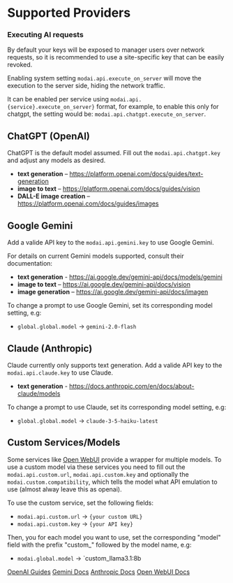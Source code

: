 # Supported Providers

### Executing AI requests
<warning id="key-warning">
    By default your keys will be exposed to manager users over network requests, so it is recommended to use a site-specific key 
    that can be easily revoked.
</warning>

Enabling system setting `modai.api.execute_on_server` will move the execution to the server side, hiding the network traffic.

It can be enabled per service using `modai.api.{service}.execute_on_server}` format, for example, to enable this only for chatgpt, the setting would be: `modai.api.chatgpt.execute_on_server`.

## ChatGPT (OpenAI)

ChatGPT is the default model assumed. Fill out the `modai.api.chatgpt.key` and adjust any models as desired.

- **text generation** – https://platform.openai.com/docs/guides/text-generation
- **image to text** – https://platform.openai.com/docs/guides/vision
- **DALL-E image creation** – https://platform.openai.com/docs/guides/images

## Google Gemini

Add a valide API key to the `modai.api.gemini.key` to use Google Gemini.

For details on current Gemini models supported, consult their documentation:

- **text generation** - https://ai.google.dev/gemini-api/docs/models/gemini
- **image to text** – https://ai.google.dev/gemini-api/docs/vision
- **image generation** – https://ai.google.dev/gemini-api/docs/imagen

To change a prompt to use Google Gemini, set its corresponding model setting, e.g:

- `global.global.model` → `gemini-2.0-flash`

## Claude (Anthropic)

Claude currently only supports text generation. Add a valide API key to the `modai.api.claude.key` to use Claude.

- **text generation** - https://docs.anthropic.com/en/docs/about-claude/models

To change a prompt to use Claude, set its corresponding model setting, e.g:

- `global.global.model` → `claude-3-5-haiku-latest`


## Custom Services/Models

Some services like [Open WebUI](https://docs.openwebui.com) provide a wrapper for multiple models. To use a custom model via these services you need to fill out the `modai.api.custom.url`, `modai.api.custom.key` and optionally the `modai.custom.compatibility`, which tells the model what API emulation to use (almost alway leave this as openai).

To use the custom service, set the following fields:

- `modai.api.custom.url` → `{your custom URL}`
- `modai.api.custom.key` → `{your API key}`

Then, you for each model you want to use, set the corresponding "model" field with the prefix "custom_" followed by the model name, e.g:

- `modai.global.model` → `custom_llama3.1:8b

<seealso>
   <category ref="external">
       <a href="https://platform.openai.com/docs/guides/">OpenAI Guides</a>
       <a href="https://ai.google.dev/gemini-api/docs/">Gemini Docs</a>
       <a href="https://docs.anthropic.com/en/docs/">Anthropic Docs</a>
       <a href="https://docs.openwebui.com">Open WebUI Docs</a>
   </category>
</seealso>
